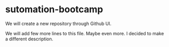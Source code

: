 # sutomation-bootcamp
We will create a new repository through Github UI.

We will add few more lines to this file.
Maybe even more.
I decided to make a different description.

